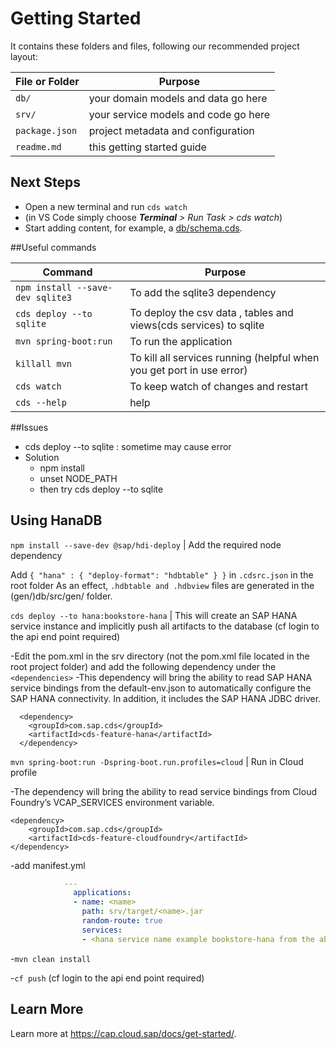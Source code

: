 # Getting Started

It contains these folders and files, following our recommended project layout:

File or Folder | Purpose
---------|----------
`db/` | your domain models and data go here
`srv/` | your service models and code go here
`package.json` | project metadata and configuration
`readme.md` | this getting started guide


## Next Steps

- Open a new terminal and run `cds watch` 
- (in VS Code simply choose _**Terminal** > Run Task > cds watch_)
- Start adding content, for example, a [db/schema.cds](db/schema.cds).

##Useful commands

Command   | Purpose
---------|----------
`npm install --save-dev sqlite3` | To add the sqlite3 dependency
`cds deploy --to sqlite` | To deploy the csv data , tables and views(cds services) to sqlite
`mvn spring-boot:run` | To run the application
`killall mvn` | To kill all services running (helpful when you get port in use error)
`cds watch` | To keep watch of changes and restart 
`cds --help` | help 

##Issues
- cds deploy --to sqlite : sometime may cause error
- Solution
  - npm install
  - unset NODE_PATH
  - then try cds deploy --to sqlite


## Using HanaDB

`npm install --save-dev @sap/hdi-deploy`  | Add the required node dependency

Add `{ "hana" : { "deploy-format": "hdbtable" } }` in  `.cdsrc.json` in the root folder As an effect, `.hdbtable and .hdbview` files are generated in the (gen/)db/src/gen/ folder.

`cds deploy --to hana:bookstore-hana`  | This will create an SAP HANA service instance and implicitly push all artifacts to the database (cf login to the api end point required)

-Edit the pom.xml in the srv directory (not the pom.xml file located in the root project folder) and add the following dependency under the `<dependencies>`
 -This dependency will bring the ability to read SAP HANA service bindings from the default-env.json to automatically configure the SAP HANA connectivity. In addition, it includes the SAP HANA JDBC driver.
  
      <dependency>
        <groupId>com.sap.cds</groupId>
        <artifactId>cds-feature-hana</artifactId>
      </dependency>  

  
`mvn spring-boot:run -Dspring-boot.run.profiles=cloud` | Run in Cloud profile

-The dependency will bring the ability to read service bindings from Cloud Foundry’s VCAP_SERVICES environment variable.
 
    <dependency>
        <groupId>com.sap.cds</groupId>
        <artifactId>cds-feature-cloudfoundry</artifactId>
    </dependency>

-add manifest.yml
```yaml
            ---
              applications:
              - name: <name>
                path: srv/target/<name>.jar
                random-route: true
                services:
                - <hana service name example bookstore-hana from the above command>`
```
  
-`mvn clean install`

-`cf push` (cf login to the api end point required)
  


## Learn More

Learn more at https://cap.cloud.sap/docs/get-started/.
